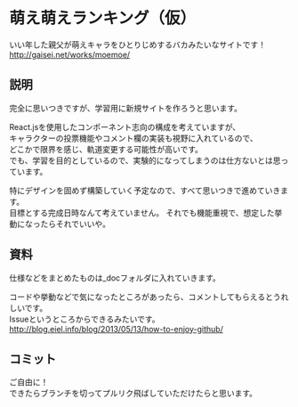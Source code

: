 # 萌え萌えランキング（仮）

いい年した親父が萌えキャラをひとりじめするバカみたいなサイトです！  
<http://gaisei.net/works/moemoe/>

## 説明

完全に思いつきですが、学習用に新規サイトを作ろうと思います。

React.jsを使用したコンポーネント志向の構成を考えていますが、  
キャラクターの投票機能やコメント欄の実装も視野に入れているので、  
どこかで限界を感じ、軌道変更する可能性が高いです。  
でも、学習を目的としているので、実験的になってしまうのは仕方ないとは思っています。

特にデザインを固めず構築していく予定なので、すべて思いつきで進めていきます。  
目標とする完成日時なんて考えていません。
それでも機能重視で、想定した挙動になったらそれでいいや。

## 資料

仕様などをまとめたものは_docフォルダに入れていきます。

コードや挙動などで気になったところがあったら、コメントしてもらえるとうれしいです。  
Issueというところからできるみたいです。  
<http://blog.eiel.info/blog/2013/05/13/how-to-enjoy-github/>

## コミット

ご自由に！  
できたらブランチを切ってプルリク飛ばしていただけたらと思います。